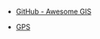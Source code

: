 
- [GitHub - Awesome GIS](https://github.com/sshuair/awesome-gis) 

- [GPS](https://ciechanow.ski/gps/) 

